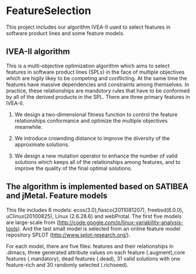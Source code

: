# FeatureSelection

This project includes our algorithm IVEA-II used to select features in software product lines and some feature models.

IVEA-II algorithm
-----------------
This is a multi-objective optimization algorithm which aims to select features in software product lines (SPLs) in the face of multiple objectives which are higily likey to be competing and conflicting. At the same time the features have massive dependencies and constraints among themselves. In practice, these relationships are mandotory rules that have to be conformed by all of the derived products in the SPL. 
There are three primary features in IVEA-II.

1. We design a two-dimensional fitness function to control the feature relationships conformance and optimize the multiple objectives meanwhile.

1. We introduce crownding distance to improve the diversity of the approximate solutions.

1. We design a new mutation operator to enhance the number of valid solutions which keeps all of the relationships among features, and to improve the quality of the final optimal solutions.

The algorithm is implemented based on SATIBEA and jMetal.
Feature models
--------------
This file includes 6 models: ecos(3.0),fiasco(2011081207), freebsd(8.0.0), uClinux(20100825), Linux (2.6.28.6) and webProtal. The first five models are large-scale from (http://code.google.com/p/linux-variability-analysis-tools). And the last small model is selected from an online feature model repository SPLOT (http://www.splot-research.org/). 

For each model, there are five files: features and their relationships in .dimacs, three generated attribute values on each feature (.augment),core features (.mandatory), dead features (.dead), 31 valid solutions with one feature-rich and 30 randomly selected (.richseed).
